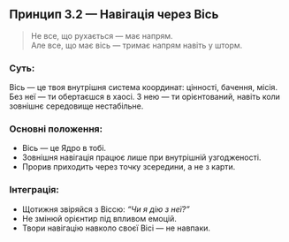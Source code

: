 ## Принцип 3.2 — Навігація через Вісь

> Не все, що рухається — має напрям.  
> Але все, що має вісь — тримає напрям навіть у шторм.

### Суть:
Вісь — це твоя внутрішня система координат: цінності, бачення, місія. Без неї — ти обертаєшся в хаосі. З нею — ти орієнтований, навіть коли зовнішнє середовище нестабільне.

### Основні положення:
- Вісь — це Ядро в тобі.  
- Зовнішня навігація працює лише при внутрішній узгодженості.  
- Прорив приходить через точку зсередини, а не з карти.  

### Інтеграція:
- Щотижня звіряйся з Віссю: *“Чи я дію з неї?”*  
- Не змінюй орієнтир під впливом емоцій.  
- Твори навігацію навколо своєї Вісі — не навпаки.
